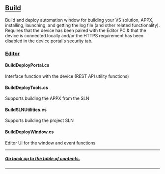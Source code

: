 ## [Build](Assets/HoloToolkit/Build)
Build and deploy automation window for building your VS solution, APPX, installing, launching, and getting the log file (and other related functionality). Requires that the device has been paired with the Editor PC & that the device is connected locally and/or the HTTPS requirement has been disabled in the device portal's security tab.

### [Editor](Assets/HoloToolkit/Build/Editor)

#### BuildDeployPortal.cs
Interface function with the device (REST API utility functions)

#### BuildDeployTools.cs
Supports building the APPX from the SLN

#### BuildSLNUtilities.cs
Supports building the project SLN

#### BuildDeployWindow.cs
Editor UI for the window and event functions

---
##### [Go back up to the table of contents.](README.md)
---
